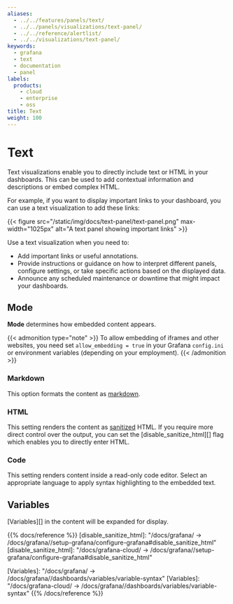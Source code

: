 ```yaml
---
aliases:
  - ../../features/panels/text/
  - ../../panels/visualizations/text-panel/
  - ../../reference/alertlist/
  - ../../visualizations/text-panel/
keywords:
  - grafana
  - text
  - documentation
  - panel
labels:
  products:
    - cloud
    - enterprise
    - oss
title: Text
weight: 100
---
```


# Text

Text visualizations enable you to directly include text or HTML in your dashboards. This can be used to add contextual information and descriptions or embed complex HTML.

For example, if you want to display important links to your dashboard, you can use a text visualization to add these links:

{{< figure src="/static/img/docs/text-panel/text-panel.png" max-width="1025px" alt="A text panel showing important links" >}}

Use a text visualization when you need to:

- Add important links or useful annotations.
- Provide instructions or guidance on how to interpret different panels, configure settings, or take specific actions based on the displayed data.
- Announce any scheduled maintenance or downtime that might impact your dashboards.

## Mode

**Mode** determines how embedded content appears.

{{< admonition type="note" >}}
To allow embedding of iframes and other websites, you need set `allow_embedding = true` in your Grafana `config.ini` or environment variables (depending on your employment).
{{< /admonition >}}

### Markdown

This option formats the content as [markdown](https://en.wikipedia.org/wiki/Markdown).

### HTML

This setting renders the content as [sanitized](https://github.com/grafana/grafana/blob/main/packages/grafana-data/src/text/sanitize.ts) HTML. If you require more direct control over the output, you can set the
[disable_sanitize_html][] flag which enables you to directly enter HTML.

### Code

This setting renders content inside a read-only code editor. Select an appropriate language to apply syntax highlighting
to the embedded text.

## Variables

[Variables][] in the content will be expanded for display.

{{% docs/reference %}}
[disable_sanitize_html]: "/docs/grafana/ -> /docs/grafana/<GRAFANA VERSION>/setup-grafana/configure-grafana#disable_sanitize_html"
[disable_sanitize_html]: "/docs/grafana-cloud/ -> /docs/grafana/<GRAFANA VERSION>/setup-grafana/configure-grafana#disable_sanitize_html"

[Variables]: "/docs/grafana/ -> /docs/grafana/<GRAFANA VERSION>/dashboards/variables/variable-syntax"
[Variables]: "/docs/grafana-cloud/ -> /docs/grafana/<GRAFANA VERSION>/dashboards/variables/variable-syntax"
{{% /docs/reference %}}
